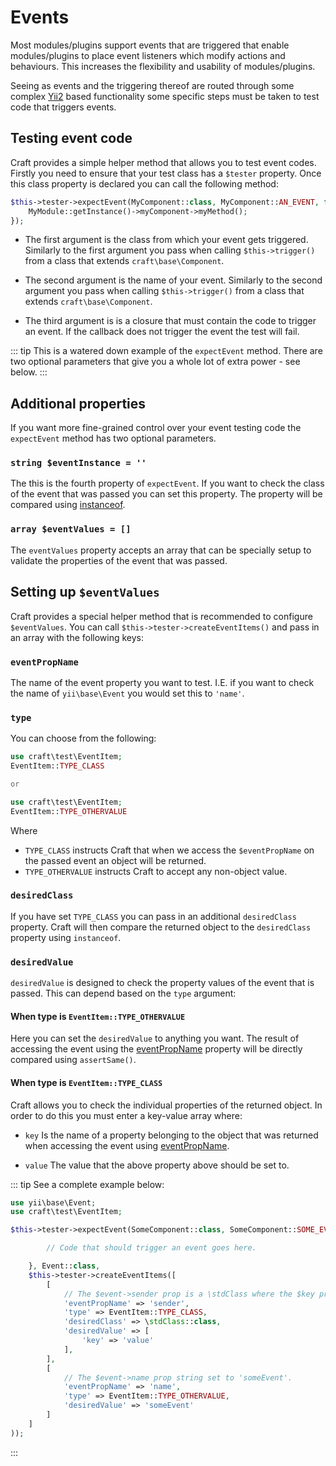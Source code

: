 # Events

Most modules/plugins support events that are triggered that enable modules/plugins to place event listeners which modify actions and behaviours. This increases the flexibility and usability of modules/plugins.

Seeing as events and the triggering thereof are routed through some complex [Yii2](https://www.yiiframework.com/doc/guide/2.0/en/concept-events) based functionality some specific steps must be taken to test code that triggers events.

## Testing event code

Craft provides a simple helper method that allows you to test event codes. Firstly you need to ensure that your test class has a `$tester` property. Once this class property is declared you can call the following method:

```php
$this->tester->expectEvent(MyComponent::class, MyComponent::AN_EVENT, function() {
    MyModule::getInstance()->myComponent->myMethod();
});
```

- The first argument is the class from which your event gets triggered. Similarly to the first argument you pass when calling `$this->trigger()` from a class that extends `craft\base\Component`.

- The second argument is the name of your event. Similarly to the second argument you pass when calling `$this->trigger()` from a class that extends `craft\base\Component`.

- The third argument is is a closure that must contain the code to trigger an event. If the callback does not trigger the event the test will fail.

::: tip This is a watered down example of the `expectEvent` method. There are two optional parameters that give you a whole lot of extra power - see below. :::

## Additional properties

If you want more fine-grained control over your event testing code the `expectEvent` method has two optional parameters.

### `string $eventInstance = ''`

The this is the fourth property of `expectEvent`. If you want to check the class of the event that was passed you can set this property. The property will be compared using [instanceof](https://www.php.net/manual/en/language.operators.type.php).

### `array $eventValues = []`

The `eventValues` property accepts an array that can be specially setup to validate the properties of the event that was passed.

## Setting up `$eventValues`

Craft provides a special helper method that is recommended to configure `$eventValues`. You can call `$this->tester->createEventItems()` and pass in an array with the following keys:

### `eventPropName`

The name of the event property you want to test. I.E. if you want to check the name of `yii\base\Event` you would set this to `'name'`.

### `type`

You can choose from the following:

```php
use craft\test\EventItem;
EventItem::TYPE_CLASS

or 

use craft\test\EventItem;
EventItem::TYPE_OTHERVALUE
```

Where

- `TYPE_CLASS` instructs Craft that when we access the `$eventPropName` on the passed event an object will be returned. 
- `TYPE_OTHERVALUE` instructs Craft to accept any non-object value. 

### `desiredClass`

If you have set `TYPE_CLASS` you can pass in an additional `desiredClass` property. Craft will then compare the returned object to the `desiredClass` property using `instanceof`.

### `desiredValue`

`desiredValue` is designed to check the property values of the event that is passed. This can depend based on the `type` argument:

#### When type is `EventItem::TYPE_OTHERVALUE`

Here you can set the `desiredValue` to anything you want. The result of accessing the event using the [eventPropName](#eventpropname) property will be directly compared using `assertSame()`.

#### When type is `EventItem::TYPE_CLASS`

Craft allows you to check the individual properties of the returned object. In order to do this you must enter a key-value array where:

- `key` Is the name of a property belonging to the object that was returned when accessing the event using [eventPropName](#eventpropname).

- `value` The value that the above property above should be set to.

::: tip See a complete example below:

```php
use yii\base\Event;
use craft\test\EventItem;

$this->tester->expectEvent(SomeComponent::class, SomeComponent::SOME_EVENT, function() {

        // Code that should trigger an event goes here. 

    }, Event::class,
    $this->tester->createEventItems([
        [
            // The $event->sender prop is a \stdClass where the $key property is set to 'value'
            'eventPropName' => 'sender',
            'type' => EventItem::TYPE_CLASS,
            'desiredClass' => \stdClass::class,
            'desiredValue' => [
                'key' => 'value'
            ],
        ],
        [
            // The $event->name prop string set to 'someEvent'.
            'eventPropName' => 'name',
            'type' => EventItem::TYPE_OTHERVALUE,
            'desiredValue' => 'someEvent'
        ]
    ]
));
```

:::